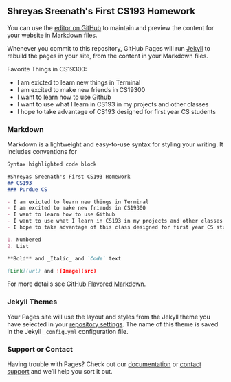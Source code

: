 ## Shreyas Sreenath's First CS193 Homework

You can use the [editor on GitHub](https://github.com/kalutes/CS193_Fall18_Lab1/edit/master/index.md) to maintain and preview the content for your website in Markdown files.

Whenever you commit to this repository, GitHub Pages will run [Jekyll](https://jekyllrb.com/) to rebuild the pages in your site, from the content in your Markdown files.

Favorite Things in CS19300:
- I am exicted to learn new things in Terminal
- I am excited to make new friends in CS19300
- I want to learn how to use Github
- I want to use what I learn in CS193 in my projects and other classes
- I hope to take advantage of CS193 designed for first year CS students
  

### Markdown

Markdown is a lightweight and easy-to-use syntax for styling your writing. It includes conventions for

```markdown
Syntax highlighted code block

#Shreyas Sreenath's First CS193 Homework
## CS193
### Purdue CS

- I am exicted to learn new things in Terminal
- I am excited to make new friends in CS19300
- I want to learn how to use Github
- I want to use what I learn in CS193 in my projects and other classes
- I hope to take advantage of this class designed for first year CS students

1. Numbered
2. List

**Bold** and _Italic_ and `Code` text

[Link](url) and ![Image](src)
```

For more details see [GitHub Flavored Markdown](https://guides.github.com/features/mastering-markdown/).

### Jekyll Themes

Your Pages site will use the layout and styles from the Jekyll theme you have selected in your [repository settings](https://github.com/kalutes/CS193_Fall18_Lab1/settings). The name of this theme is saved in the Jekyll `_config.yml` configuration file.

### Support or Contact

Having trouble with Pages? Check out our [documentation](https://help.github.com/categories/github-pages-basics/) or [contact support](https://github.com/contact) and we’ll help you sort it out.
